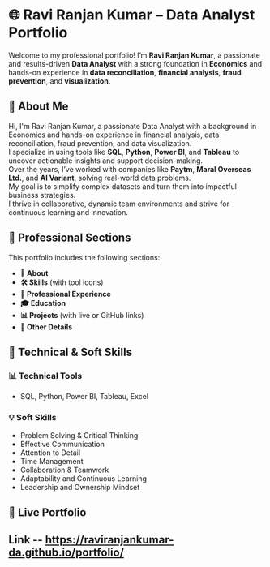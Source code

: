 # 🌐 Ravi Ranjan Kumar – Data Analyst Portfolio

Welcome to my professional portfolio! I’m **Ravi Ranjan Kumar**, a passionate and results-driven **Data Analyst** with a strong foundation in **Economics** and hands-on experience in **data reconciliation**, **financial analysis**, **fraud prevention**, and **visualization**.

## 📌 About Me

Hi, I'm Ravi Ranjan Kumar, a passionate Data Analyst with a background in Economics and hands-on experience in financial analysis, data reconciliation, fraud prevention, and data visualization.  
I specialize in using tools like **SQL**, **Python**, **Power BI**, and **Tableau** to uncover actionable insights and support decision-making.  
Over the years, I’ve worked with companies like **Paytm**, **Maral Overseas Ltd.**, and **AI Variant**, solving real-world data problems.  
My goal is to simplify complex datasets and turn them into impactful business strategies.  
I thrive in collaborative, dynamic team environments and strive for continuous learning and innovation.

## 💼 Professional Sections

This portfolio includes the following sections:

- **👤 About**
- **🛠️ Skills** (with tool icons)
- **💼 Professional Experience**
- **🎓 Education**
- **📊 Projects** (with live or GitHub links)
- **📎 Other Details**

## 🔧 Technical & Soft Skills

### 📊 Technical Tools
- SQL, Python, Power BI, Tableau, Excel

### 💡 Soft Skills
- Problem Solving & Critical Thinking  
- Effective Communication  
- Attention to Detail  
- Time Management  
- Collaboration & Teamwork  
- Adaptability and Continuous Learning  
- Leadership and Ownership Mindset  

## 🔗 Live Portfolio


## Link -- https://raviranjankumar-da.github.io/portfolio/

